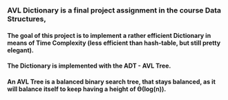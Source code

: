 ### AVL Dictionary is a final project assignment in the course Data Structures,
#### The goal of this project is to implement a rather efficient Dictionary in means of Time Complexity (less efficient than hash-table, but still pretty elegant).
#### The Dictionary is implemented with the ADT - AVL Tree.
#### An AVL Tree is a balanced binary search tree, that stays balanced, as it will balance itself to keep having a height of ϴ(log(n)).

